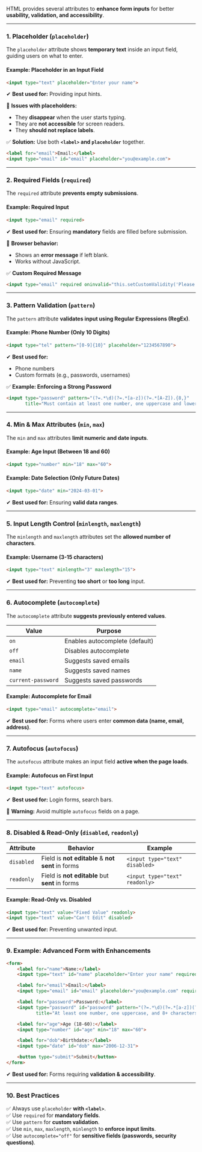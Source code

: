 HTML provides several attributes to **enhance form inputs** for better **usability, validation, and accessibility**.

---

### **1. Placeholder (`placeholder`)**
The `placeholder` attribute shows **temporary text** inside an input field, guiding users on what to enter.

#### **Example: Placeholder in an Input Field**
```html
<input type="text" placeholder="Enter your name">
```
✔ **Best used for:** Providing input hints.

🚨 **Issues with placeholders:**
- They **disappear** when the user starts typing.
- They are **not accessible** for screen readers.
- They **should not replace labels**.

✅ **Solution:** Use both **`<label>` and `placeholder`** together.

```html
<label for="email">Email:</label>
<input type="email" id="email" placeholder="you@example.com">
```

---

### **2. Required Fields (`required`)**
The `required` attribute **prevents empty submissions**.

#### **Example: Required Input**
```html
<input type="email" required>
```
✔ **Best used for:** Ensuring **mandatory** fields are filled before submission.

🔹 **Browser behavior:**
- Shows an **error message** if left blank.
- Works without JavaScript.

✅ **Custom Required Message**
```html
<input type="email" required oninvalid="this.setCustomValidity('Please enter your email')" oninput="this.setCustomValidity('')">
```

---

### **3. Pattern Validation (`pattern`)**
The `pattern` attribute **validates input using Regular Expressions (RegEx)**.

#### **Example: Phone Number (Only 10 Digits)**
```html
<input type="tel" pattern="[0-9]{10}" placeholder="1234567890">
```
✔ **Best used for:**  
- Phone numbers  
- Custom formats (e.g., passwords, usernames)  

✅ **Example: Enforcing a Strong Password**
```html
<input type="password" pattern="(?=.*\d)(?=.*[a-z])(?=.*[A-Z]).{8,}" 
       title="Must contain at least one number, one uppercase and lowercase letter, and be at least 8 characters long.">
```

---

### **4. Min & Max Attributes (`min`, `max`)**
The `min` and `max` attributes **limit numeric and date inputs**.

#### **Example: Age Input (Between 18 and 60)**
```html
<input type="number" min="18" max="60">
```

#### **Example: Date Selection (Only Future Dates)**
```html
<input type="date" min="2024-03-01">
```
✔ **Best used for:** Ensuring **valid data ranges**.

---

### **5. Input Length Control (`minlength`, `maxlength`)**
The `minlength` and `maxlength` attributes set the **allowed number of characters**.

#### **Example: Username (3-15 characters)**
```html
<input type="text" minlength="3" maxlength="15">
```
✔ **Best used for:** Preventing **too short** or **too long** input.

---

### **6. Autocomplete (`autocomplete`)**
The `autocomplete` attribute **suggests previously entered values**.

| Value | Purpose |
|--------|----------|
| `on` | Enables autocomplete (default) |
| `off` | Disables autocomplete |
| `email` | Suggests saved emails |
| `name` | Suggests saved names |
| `current-password` | Suggests saved passwords |

#### **Example: Autocomplete for Email**
```html
<input type="email" autocomplete="email">
```
✔ **Best used for:** Forms where users enter **common data (name, email, address)**.

---

### **7. Autofocus (`autofocus`)**
The `autofocus` attribute makes an input field **active when the page loads**.

#### **Example: Autofocus on First Input**
```html
<input type="text" autofocus>
```
✔ **Best used for:** Login forms, search bars.

🚨 **Warning:** Avoid multiple `autofocus` fields on a page.

---

### **8. Disabled & Read-Only (`disabled`, `readonly`)**
| Attribute | Behavior | Example |
|-----------|----------|---------|
| `disabled` | Field is **not editable** & **not sent** in forms | `<input type="text" disabled>` |
| `readonly` | Field is **not editable** but **sent** in forms | `<input type="text" readonly>` |

#### **Example: Read-Only vs. Disabled**
```html
<input type="text" value="Fixed Value" readonly>
<input type="text" value="Can't Edit" disabled>
```
✔ **Best used for:** Preventing unwanted input.

---

### **9. Example: Advanced Form with Enhancements**
```html
<form>
    <label for="name">Name:</label>
    <input type="text" id="name" placeholder="Enter your name" required minlength="3">

    <label for="email">Email:</label>
    <input type="email" id="email" placeholder="you@example.com" required autocomplete="email">

    <label for="password">Password:</label>
    <input type="password" id="password" pattern="(?=.*\d)(?=.*[a-z])(?=.*[A-Z]).{8,}" 
           title="At least one number, one uppercase, and 8+ characters" required>

    <label for="age">Age (18-60):</label>
    <input type="number" id="age" min="18" max="60">

    <label for="dob">Birthdate:</label>
    <input type="date" id="dob" max="2006-12-31">

    <button type="submit">Submit</button>
</form>
```

✔ **Best used for:** Forms requiring **validation & accessibility**.

---

### **10. Best Practices**
✅ Always use `placeholder` **with `<label>`**.  
✅ Use `required` for **mandatory fields**.  
✅ Use `pattern` for **custom validation**.  
✅ Use `min`, `max`, `maxlength`, `minlength` to **enforce input limits**.  
✅ Use `autocomplete="off"` for **sensitive fields (passwords, security questions)**.  
